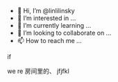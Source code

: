 - 👋 Hi, I’m @linlilinsky
- 👀 I’m interested in ...
- 🌱 I’m currently learning ...
- 💞️ I’m looking to collaborate on ...
- 📫 How to reach me ...

<!---
linlilinsky/linlilinsky is a ✨ special ✨ repository because its `README.md` (this file) appears on your GitHub profile.
You can click the Preview link to take a look at your changes.
--->
if




we  re  房间里的、
jfjfkl

